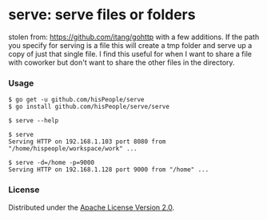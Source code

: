# serve: serve files or folders

stolen from: https://github.com/itang/gohttp with a few additions. If the path you specify for serving is a file this will create a tmp folder and serve up a copy of just that single file. I find this useful for when I want to share a file with coworker but don't want to share the other files in the directory.

### Usage

```
$ go get -u github.com/hisPeople/serve
$ go install github.com/hisPeople/serve/serve

$ serve --help

$ serve
Serving HTTP on 192.168.1.103 port 8080 from "/home/hispeople/workspace/work" ...

$ serve -d=/home -p=9000
Serving HTTP on 192.168.1.128 port 9000 from "/home" ...
```

### License

Distributed under the [Apache License Version 2.0](http://www.apache.org/licenses/LICENSE-2.0.html).
